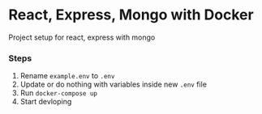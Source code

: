 # React, Express, Mongo with Docker

Project setup for react, express with mongo

### Steps

1. Rename `example.env` to `.env`
2. Update or do nothing with variables inside new `.env` file
3. Run `docker-compose up`
4. Start devloping

